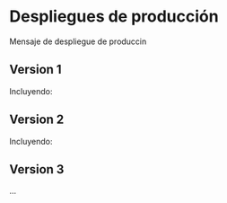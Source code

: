 # Despliegues de producci&oacute;n 
Mensaje de despliegue de produccin 


## Version 1

Incluyendo:

## Version 2

Incluyendo:

## Version 3

...




